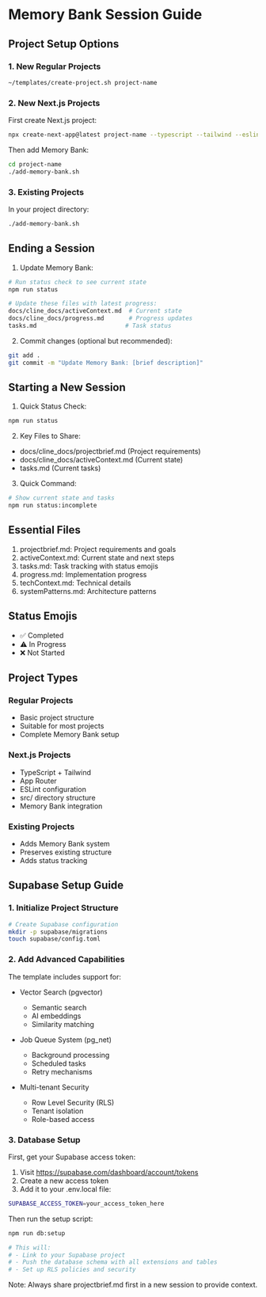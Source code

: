 # Memory Bank Session Guide

## Project Setup Options

### 1. New Regular Projects

```bash
~/templates/create-project.sh project-name
```

### 2. New Next.js Projects

First create Next.js project:

```bash
npx create-next-app@latest project-name --typescript --tailwind --eslint --app --src-dir --import-alias "@/*" --use-npm
```

Then add Memory Bank:

```bash
cd project-name
./add-memory-bank.sh
```

### 3. Existing Projects

In your project directory:

```bash
./add-memory-bank.sh
```

## Ending a Session

1. Update Memory Bank:

```bash
# Run status check to see current state
npm run status

# Update these files with latest progress:
docs/cline_docs/activeContext.md  # Current state
docs/cline_docs/progress.md       # Progress updates
tasks.md                         # Task status
```

2. Commit changes (optional but recommended):

```bash
git add .
git commit -m "Update Memory Bank: [brief description]"
```

## Starting a New Session

1. Quick Status Check:

```bash
npm run status
```

2. Key Files to Share:

- docs/cline_docs/projectbrief.md (Project requirements)
- docs/cline_docs/activeContext.md (Current state)
- tasks.md (Current tasks)

3. Quick Command:

```bash
# Show current state and tasks
npm run status:incomplete
```

## Essential Files

1. projectbrief.md: Project requirements and goals
2. activeContext.md: Current state and next steps
3. tasks.md: Task tracking with status emojis
4. progress.md: Implementation progress
5. techContext.md: Technical details
6. systemPatterns.md: Architecture patterns

## Status Emojis

- ✅ Completed
- ⚠️ In Progress
- ❌ Not Started

## Project Types

### Regular Projects

- Basic project structure
- Suitable for most projects
- Complete Memory Bank setup

### Next.js Projects

- TypeScript + Tailwind
- App Router
- ESLint configuration
- src/ directory structure
- Memory Bank integration

### Existing Projects

- Adds Memory Bank system
- Preserves existing structure
- Adds status tracking

## Supabase Setup Guide

### 1. Initialize Project Structure

```bash
# Create Supabase configuration
mkdir -p supabase/migrations
touch supabase/config.toml
```

### 2. Add Advanced Capabilities

The template includes support for:

- Vector Search (pgvector)
  - Semantic search
  - AI embeddings
  - Similarity matching

- Job Queue System (pg_net)
  - Background processing
  - Scheduled tasks
  - Retry mechanisms

- Multi-tenant Security
  - Row Level Security (RLS)
  - Tenant isolation
  - Role-based access

### 3. Database Setup

First, get your Supabase access token:
1. Visit https://supabase.com/dashboard/account/tokens
2. Create a new access token
3. Add it to your .env.local file:
```bash
SUPABASE_ACCESS_TOKEN=your_access_token_here
```

Then run the setup script:
```bash
npm run db:setup

# This will:
# - Link to your Supabase project
# - Push the database schema with all extensions and tables
# - Set up RLS policies and security
```


Note: Always share projectbrief.md first in a new session to provide context.